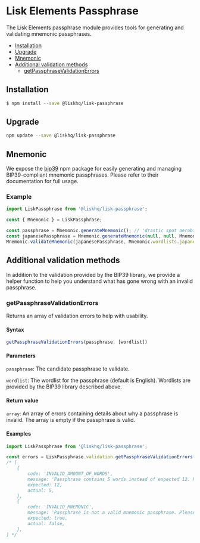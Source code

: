 # Lisk Elements Passphrase

The Lisk Elements passphrase module provides tools for generating and validating mnemonic passphrases.

- [Installation](#installation)
- [Upgrade](#upgrade)
- [Mnemonic](#mnemonic)
- [Additional validation methods](#additional-validation-methods)
  - [getPassphraseValidationErrors](#getPassphraseValidationErrors)

## Installation

```bash
$ npm install --save @liskhq/lisk-passphrase
```

## Upgrade

```bash
npm update --save @liskhq/lisk-passphrase
```

## Mnemonic

We expose the [bip39](https://www.npmjs.com/package/bip39) npm package for easily generating and managing BIP39-compliant mnemonic passphrases. 
Please refer to their documentation for full usage.

### Example

```js
import LiskPassphrase from '@liskhq/lisk-passphrase';

const { Mnemonic } = LiskPassphrase;

const passphrase = Mnemonic.generateMnemonic(); // 'drastic spot aerobic web wave tourist library first scout fatal inherit arrange'
const japanesePassphrase = Mnemonic.generateMnemonic(null, null, Mnemonic.wordlists.japanese); // 'こやく　そうだん　ねだん　せめる　たらす　むげん　へんたい　さめる　おんだん　こうてい　ていこく　におい'
Mnemonic.validateMnemonic(japanesePassphrase, Mnemonic.wordlists.japanese); // true
```

## Additional validation methods

In addition to the validation provided by the BIP39 library, we provide a helper function to help you understand what has gone wrong with an invalid passphrase.

### getPassphraseValidationErrors

Returns an array of validation errors to help with usability.

#### Syntax

```js
getPassphraseValidationErrors(passphrase, [wordlist])
```

#### Parameters

`passphrase`: The candidate passphrase to validate.

`wordlist`: The wordlist for the passphrase (default is English). Wordlists are provided by the BIP39 library described above.

#### Return value

`array`: An array of errors containing details about why a passphrase is invalid. The array is empty if the passphrase is valid.

#### Examples

```js
import LiskPassphrase from '@liskhq/lisk-passphrase';

const errors = LiskPassphrase.validation.getPassphraseValidationErrors('   this passphrase is not  valid');
/* [
    {
        code: 'INVALID_AMOUNT_OF_WORDS',
        message: 'Passphrase contains 5 words instead of expected 12. Please check the passphrase.',
        expected: 12,
        actual: 5,
    },
    {
        code: 'INVALID_MNEMONIC',
        message: 'Passphrase is not a valid mnemonic passphrase. Please check the passphrase.',
        expected: true,
        actual: false,
    },
] */
```
